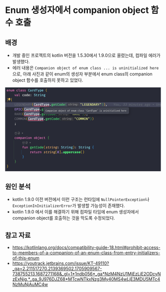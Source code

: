 # Enum 생성자에서 companion object 함수 호출

## 배경 

- 개발 중인 프로젝트의 kotlin 버전을 1.5.30에서 1.9.0으로 올렸는데, 컴파일 에러가 발생했다.
- 에러 내용은 `Companion object of enum class ... is uninitialized here` 으로, 아래 사진과 같이 enum의 생성자 부분에서 enum class의 companion object 함수를 호출하지 못하고 있었다.

![](assets/Pasted%20image%2020240122190231.png)

## 원인 분석

- kotlin 1.9.0 이전 버전에서 이런 구조는 런타임에 `NullPointerException`나 `ExceptionInInitializerError`가 발생할 가능성이 존재했다.
- kotlin 1.9.0 에서 이를 해결하기 위해 컴파일 타임에 enum 생성자에서 companion object를 호출하는 것을 막도록 수정되었다.

## 참고 자료

- https://kotlinlang.org/docs/compatibility-guide-18.html#prohibit-access-to-members-of-a-companion-of-an-enum-class-from-entry-initializers-of-this-enum
- https://youtrack.jetbrains.com/issue/KT-49110?_ga=2.211517270.2139369502.1705909567-738755213.1687271168&_gl=1*1ndb056*_ga*NzM4NzU1MjEzLjE2ODcyNzExNjg.*_ga_9J976DJZ68*MTcwNTkxNzg3My40MS4wLjE3MDU5MTc4NzMuNjAuMC4w